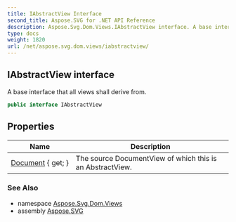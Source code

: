 ```yaml
---
title: IAbstractView Interface
second_title: Aspose.SVG for .NET API Reference
description: Aspose.Svg.Dom.Views.IAbstractView interface. A base interface that all views shall derive from
type: docs
weight: 1820
url: /net/aspose.svg.dom.views/iabstractview/
---
```

## IAbstractView interface

A base interface that all views shall derive from.

```csharp
public interface IAbstractView
```

## Properties

| Name | Description |
| --- | --- |
| [Document](../../aspose.svg.dom.views/iabstractview/document/) { get; } | The source DocumentView of which this is an AbstractView. |

### See Also

* namespace [Aspose.Svg.Dom.Views](../../aspose.svg.dom.views/)
* assembly [Aspose.SVG](../../)
